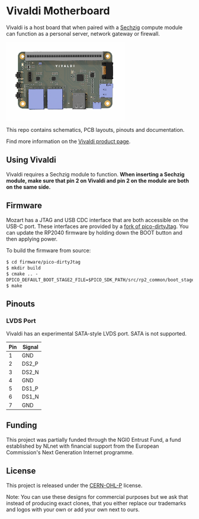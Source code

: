 # Vivaldi Motherboard

Vivaldi is a host board that when paired with a [Sechzig](https://github.com/machdyne/sechzig) compute module can function as a personal server, network gateway or firewall.

![Vivaldi](https://github.com/machdyne/vivaldi/blob/4c827327fc69c10ec3e9044bc0cccf6bd3b227a4/vivaldi.png)

This repo contains schematics, PCB layouts, pinouts and documentation.

Find more information on the [Vivaldi product page](https://machdyne.com/product/vivaldi-motherboard/).

## Using Vivaldi

Vivaldi requires a Sechzig module to function. **When inserting a Sechzig module, make sure that pin 2 on Vivaldi and pin 2 on the module are both on the same side.**

## Firmware

Mozart has a JTAG and USB CDC interface that are both accessible on the USB-C port. These interfaces are provided by a [fork of pico-dirtyJtag](https://github.com/machdyne/vivaldi/tree/main/firmware). You can update the RP2040 firmware by holding down the BOOT button and then applying power.

To build the firmware from source:

```
$ cd firmware/pico-dirtyJtag
$ mkdir build
$ cmake .. -DPICO_DEFAULT_BOOT_STAGE2_FILE=$PICO_SDK_PATH/src/rp2_common/boot_stage2/boot2_generic_03h.S
$ make
```

## Pinouts

### LVDS Port

Vivaldi has an experimental SATA-style LVDS port. SATA is not supported.

| Pin | Signal |
| --- | ------ |
| 1 | GND |
| 2 | DS2\_P |
| 3 | DS2\_N |
| 4 | GND |
| 5 | DS1\_P |
| 6 | DS1\_N |
| 7 | GND |

## Funding

This project was partially funded through the NGI0 Entrust Fund, a fund established by NLnet with financial support from the European Commission's Next Generation Internet programme.

## License

This project is released under the [CERN-OHL-P](LICENSE.txt) license.

Note: You can use these designs for commercial purposes but we ask that instead of producing exact clones, that you either replace our trademarks and logos with your own or add your own next to ours.
